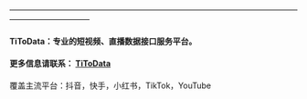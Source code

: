 


——————————————————————————————————————————————
#### TiToData：专业的短视频、直播数据接口服务平台。
#### 更多信息请联系： [TiToData](https://www.titodata.com?from=douyinarticle)
覆盖主流平台：抖音，快手，小红书，TikTok，YouTube

